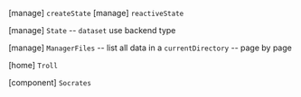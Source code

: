 [manage] `createState`
[manage] `reactiveState`

[manage] `State` -- `dataset` use backend type

[manage] `ManagerFiles` -- list all data in a `currentDirectory` -- page by page

[home] `Troll`

[component] `Socrates`

